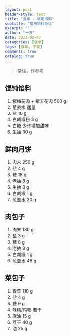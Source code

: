 ```yaml
---
layout: post
header-style: text
title: "食单 - 常用馅料"
subtitle: "常用馅料杂烩"
excerpt: ""
author: "一方"
date: 2023-02-07
categories: [食单]
tags: [食单, 中餐]
comments: true
catalog: true
---
```


> 杂烩，作参考

## 馄饨馅料

1. 猪梅花肉 + 猪五花肉 500 g
1. 葱姜水 适量
1. 盐 10 g
1. 白胡椒粉 3 g
1. 白糖 少许增加甜味
1. 生抽 30 g

## 鲜肉月饼

1. 肉末 250 g
2. 盐 4 g
3. 糖 18 g
4. 老抽 8 g
5. 生抽 8 g
6. 白胡椒 1 g
7. 葱姜水 20 g

## 肉包子

1. 肉末 180 g
2. 盐 3 g
3. 糖 8 g
4. 老抽 8 g
5. 白胡椒 1 g
6. 葱姜水 46 g

## 菜包子

1. 青菜 110 g
2. 盐 4 g
3. 糖 9 g
4. 味精/鸡粉 若干
5. 麻油 15 g
6. 豆干 40 g
7. 油 25 g



